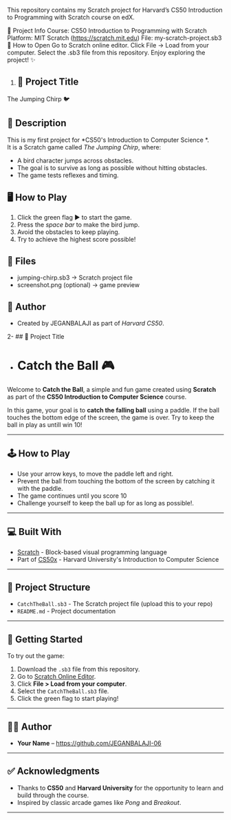 This repository contains my Scratch project for Harvard’s CS50 Introduction to Programming with Scratch course on edX.

📌 Project Info
Course: CS50 Introduction to Programming with Scratch
Platform: MIT Scratch (https://scratch.mit.edu)
File: my-scratch-project.sb3
🚀 How to Open
Go to Scratch online editor.
Click File → Load from your computer.
Select the .sb3 file from this repository.
Enjoy exploring the project! ✨









1. ## 📌 Project Title
The Jumping Chirp 🐦

## 📖 Description
This is my first project for *CS50's Introduction to Computer Science *.  
It is a Scratch game called *The Jumping Chirp*, where:
- A bird character jumps across obstacles.
- The goal is to survive as long as possible without hitting obstacles.
- The game tests reflexes and timing.

## 🖥️ How to Play
1. Click the green flag ▶️ to start the game.  
2. Press the *space bar* to make the bird jump.  
3. Avoid the obstacles to keep playing.  
4. Try to achieve the highest score possible!

## 📂 Files
- jumping-chirp.sb3 → Scratch project file  
- screenshot.png (optional) → game preview  

## 🚀 Author
- Created by JEGANBALAJI as part of *Harvard CS50*.










2- ## 📌 Project Title
- # Catch the Ball 🎮

Welcome to **Catch the Ball**, a simple and fun game created using **Scratch** as part of the **CS50 Introduction to Computer Science** course.

In this game, your goal is to **catch the falling ball** using a paddle. If the ball touches the bottom edge of the screen, the game is over. Try to keep the ball in play as untill win 10!

---

## 🕹️ How to Play

- Use your arrow keys,  to move the paddle left and right.
- Prevent the ball from touching the bottom of the screen by catching it with the paddle.
- The game continues until you score 10
- Challenge yourself to keep the ball up for as long as possible!.

---

## 💻 Built With

- [Scratch](https://scratch.mit.edu/) - Block-based visual programming language
- Part of [CS50x](https://cs50.harvard.edu/x/) - Harvard University's Introduction to Computer Science

---

## 📁 Project Structure

- `CatchTheBall.sb3` - The Scratch project file (upload this to your repo)
- `README.md` - Project documentation

---

## 🚀 Getting Started

To try out the game:

1. Download the `.sb3` file from this repository.
2. Go to [Scratch Online Editor](https://scratch.mit.edu/projects/editor/).
3. Click **File > Load from your computer**.
4. Select the `CatchTheBall.sb3` file.
5. Click the green flag to start playing!

---

## 🙋‍♂️ Author

- **Your Name** – https://github.com/JEGANBALAJI-06

---

## ✅ Acknowledgments

- Thanks to **CS50** and **Harvard University** for the opportunity to learn and build through the course.
- Inspired by classic arcade games like *Pong* and *Breakout*.

---


